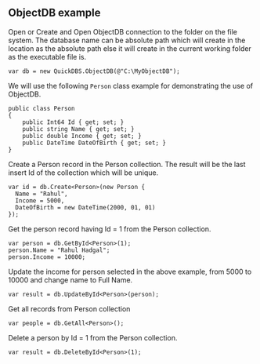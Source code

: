 ## ObjectDB example

Open or Create and Open ObjectDB connection to the folder on the file system. The database name can be absolute path which will create in the location as the absolute path else it will create in the current working folder as the executable file is.
```
var db = new QuickDBS.ObjectDB(@"C:\MyObjectDB");
```
We will use the following ```Person``` class example for demonstrating the use of ObjectDB.
```
public class Person
{
    public Int64 Id { get; set; }
    public string Name { get; set; }
    public double Income { get; set; }
    public DateTime DateOfBirth { get; set; }
}

```
Create a Person record in the Person collection. The result will be the last insert Id of the collection which will be unique.
```
var id = db.Create<Person>(new Person {
  Name = "Rahul",
  Income = 5000,
  DateOfBirth = new DateTime(2000, 01, 01)
});
```
Get the person record having Id = 1 from the Person collection.
```
var person = db.GetById<Person>(1);
person.Name = "Rahul Hadgal";
person.Income = 10000;
```
Update the income for person selected in the above example, from 5000 to 10000 and change name to Full Name.
```
var result = db.UpdateById<Person>(person);
```
Get all records from Person collection
```
var people = db.GetAll<Person>();
```
Delete a person by Id = 1 from the Person collection.
```
var result = db.DeleteById<Person>(1);
```
